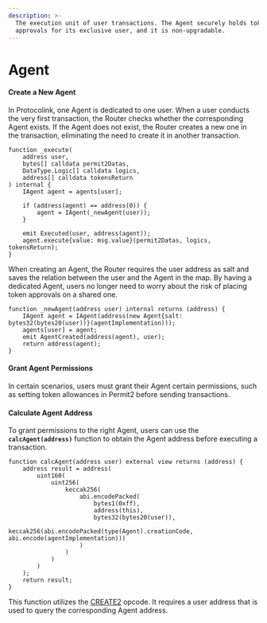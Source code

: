 ```yaml
---
description: >-
  The execution unit of user transactions. The Agent securely holds token
  approvals for its exclusive user, and it is non-upgradable.
---
```


# Agent

#### Create a New Agent

In Protocolink, one Agent is dedicated to one user. When a user conducts the very first transaction, the Router checks whether the corresponding Agent exists. If the Agent does not exist, the Router creates a new one in the transaction, eliminating the need to create it in another transaction.

```solidity
function _execute(
    address user,
    bytes[] calldata permit2Datas,
    DataType.Logic[] calldata logics,
    address[] calldata tokensReturn
) internal {
    IAgent agent = agents[user];

    if (address(agent) == address(0)) {
        agent = IAgent(_newAgent(user));
    }

    emit Executed(user, address(agent));
    agent.execute{value: msg.value}(permit2Datas, logics, tokensReturn);
}

```

When creating an Agent, the Router requires the user address as salt and saves the relation between the user and the Agent in the map. By having a dedicated Agent, users no longer need to worry about the risk of placing token approvals on a shared one.

```solidity
function _newAgent(address user) internal returns (address) {
    IAgent agent = IAgent(address(new Agent{salt: bytes32(bytes20(user))}(agentImplementation)));
    agents[user] = agent;
    emit AgentCreated(address(agent), user);
    return address(agent);
}
```

#### Grant Agent Permissions

In certain scenarios, users must grant their Agent certain permissions, such as setting token allowances in Permit2 before sending transactions.

#### Calculate Agent Address

To grant permissions to the right Agent, users can use the **`calcAgent(address)`** function to obtain the Agent address before executing a transaction.

```solidity
function calcAgent(address user) external view returns (address) {
    address result = address(
        uint160(
            uint256(
                keccak256(
                    abi.encodePacked(
                        bytes1(0xff),
                        address(this),
                        bytes32(bytes20(user)),
                        keccak256(abi.encodePacked(type(Agent).creationCode, abi.encode(agentImplementation)))
                    )
                )
            )
        )
    );
    return result;
}
```

This function utilizes the [CREATE2](https://eips.ethereum.org/EIPS/eip-1014) opcode. It requires a user address that is used to query the corresponding Agent address.

